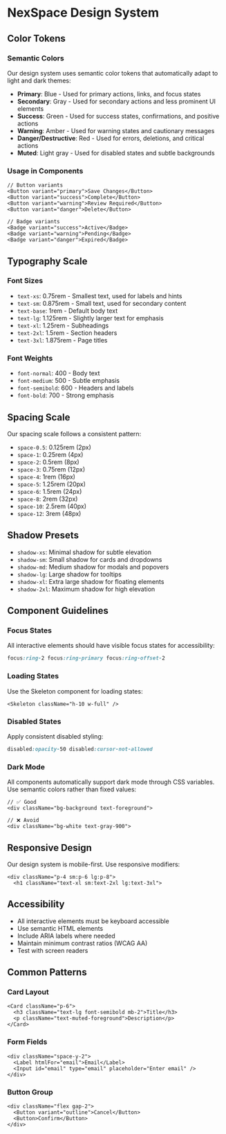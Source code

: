 # NexSpace Design System

## Color Tokens

### Semantic Colors
Our design system uses semantic color tokens that automatically adapt to light and dark themes:

- **Primary**: Blue - Used for primary actions, links, and focus states
- **Secondary**: Gray - Used for secondary actions and less prominent UI elements
- **Success**: Green - Used for success states, confirmations, and positive actions
- **Warning**: Amber - Used for warning states and cautionary messages
- **Danger/Destructive**: Red - Used for errors, deletions, and critical actions
- **Muted**: Light gray - Used for disabled states and subtle backgrounds

### Usage in Components
```tsx
// Button variants
<Button variant="primary">Save Changes</Button>
<Button variant="success">Complete</Button>
<Button variant="warning">Review Required</Button>
<Button variant="danger">Delete</Button>

// Badge variants
<Badge variant="success">Active</Badge>
<Badge variant="warning">Pending</Badge>
<Badge variant="danger">Expired</Badge>
```

## Typography Scale

### Font Sizes
- `text-xs`: 0.75rem - Smallest text, used for labels and hints
- `text-sm`: 0.875rem - Small text, used for secondary content
- `text-base`: 1rem - Default body text
- `text-lg`: 1.125rem - Slightly larger text for emphasis
- `text-xl`: 1.25rem - Subheadings
- `text-2xl`: 1.5rem - Section headers
- `text-3xl`: 1.875rem - Page titles

### Font Weights
- `font-normal`: 400 - Body text
- `font-medium`: 500 - Subtle emphasis
- `font-semibold`: 600 - Headers and labels
- `font-bold`: 700 - Strong emphasis

## Spacing Scale
Our spacing scale follows a consistent pattern:
- `space-0.5`: 0.125rem (2px)
- `space-1`: 0.25rem (4px)
- `space-2`: 0.5rem (8px)
- `space-3`: 0.75rem (12px)
- `space-4`: 1rem (16px)
- `space-5`: 1.25rem (20px)
- `space-6`: 1.5rem (24px)
- `space-8`: 2rem (32px)
- `space-10`: 2.5rem (40px)
- `space-12`: 3rem (48px)

## Shadow Presets
- `shadow-xs`: Minimal shadow for subtle elevation
- `shadow-sm`: Small shadow for cards and dropdowns
- `shadow-md`: Medium shadow for modals and popovers
- `shadow-lg`: Large shadow for tooltips
- `shadow-xl`: Extra large shadow for floating elements
- `shadow-2xl`: Maximum shadow for high elevation

## Component Guidelines

### Focus States
All interactive elements should have visible focus states for accessibility:
```css
focus:ring-2 focus:ring-primary focus:ring-offset-2
```

### Loading States
Use the Skeleton component for loading states:
```tsx
<Skeleton className="h-10 w-full" />
```

### Disabled States
Apply consistent disabled styling:
```css
disabled:opacity-50 disabled:cursor-not-allowed
```

### Dark Mode
All components automatically support dark mode through CSS variables. Use semantic colors rather than fixed values:
```tsx
// ✅ Good
<div className="bg-background text-foreground">

// ❌ Avoid
<div className="bg-white text-gray-900">
```

## Responsive Design
Our design system is mobile-first. Use responsive modifiers:
```tsx
<div className="p-4 sm:p-6 lg:p-8">
  <h1 className="text-xl sm:text-2xl lg:text-3xl">
```

## Accessibility
- All interactive elements must be keyboard accessible
- Use semantic HTML elements
- Include ARIA labels where needed
- Maintain minimum contrast ratios (WCAG AA)
- Test with screen readers

## Common Patterns

### Card Layout
```tsx
<Card className="p-6">
  <h3 className="text-lg font-semibold mb-2">Title</h3>
  <p className="text-muted-foreground">Description</p>
</Card>
```

### Form Fields
```tsx
<div className="space-y-2">
  <Label htmlFor="email">Email</Label>
  <Input id="email" type="email" placeholder="Enter email" />
</div>
```

### Button Group
```tsx
<div className="flex gap-2">
  <Button variant="outline">Cancel</Button>
  <Button>Confirm</Button>
</div>
```